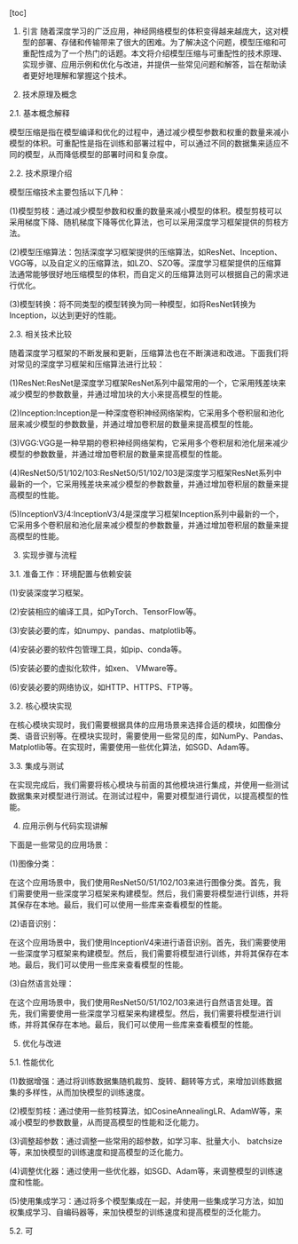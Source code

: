 
[toc]                    
                
                
1. 引言
随着深度学习的广泛应用，神经网络模型的体积变得越来越庞大，这对模型的部署、存储和传输带来了很大的困难。为了解决这个问题，模型压缩和可重配性成为了一个热门的话题。本文将介绍模型压缩与可重配性的技术原理、实现步骤、应用示例和优化与改进，并提供一些常见问题和解答，旨在帮助读者更好地理解和掌握这个技术。

2. 技术原理及概念

2.1. 基本概念解释

模型压缩是指在模型编译和优化的过程中，通过减少模型参数和权重的数量来减小模型的体积。可重配性是指在训练和部署过程中，可以通过不同的数据集来适应不同的模型，从而降低模型的部署时间和复杂度。

2.2. 技术原理介绍

模型压缩技术主要包括以下几种：

(1)模型剪枝：通过减少模型参数和权重的数量来减小模型的体积。模型剪枝可以采用梯度下降、随机梯度下降等优化算法，也可以采用深度学习框架提供的剪枝方法。

(2)模型压缩算法：包括深度学习框架提供的压缩算法，如ResNet、Inception、VGG等，以及自定义的压缩算法，如LZO、SZO等。深度学习框架提供的压缩算法通常能够很好地压缩模型的体积，而自定义的压缩算法则可以根据自己的需求进行优化。

(3)模型转换：将不同类型的模型转换为同一种模型，如将ResNet转换为Inception，以达到更好的性能。

2.3. 相关技术比较

随着深度学习框架的不断发展和更新，压缩算法也在不断演进和改进。下面我们将对常见的深度学习框架和压缩算法进行比较：

(1)ResNet:ResNet是深度学习框架ResNet系列中最常用的一个，它采用残差块来减少模型的参数数量，并通过增加块的大小来提高模型的性能。

(2)Inception:Inception是一种深度卷积神经网络架构，它采用多个卷积层和池化层来减少模型的参数数量，并通过增加卷积层的数量来提高模型的性能。

(3)VGG:VGG是一种早期的卷积神经网络架构，它采用多个卷积层和池化层来减少模型的参数数量，并通过增加卷积层的数量来提高模型的性能。

(4)ResNet50/51/102/103:ResNet50/51/102/103是深度学习框架ResNet系列中最新的一个，它采用残差块来减少模型的参数数量，并通过增加卷积层的数量来提高模型的性能。

(5)InceptionV3/4:InceptionV3/4是深度学习框架Inception系列中最新的一个，它采用多个卷积层和池化层来减少模型的参数数量，并通过增加卷积层的数量来提高模型的性能。

3. 实现步骤与流程

3.1. 准备工作：环境配置与依赖安装

(1)安装深度学习框架。

(2)安装相应的编译工具，如PyTorch、TensorFlow等。

(3)安装必要的库，如numpy、pandas、matplotlib等。

(4)安装必要的软件包管理工具，如pip、conda等。

(5)安装必要的虚拟化软件，如xen、 VMware等。

(6)安装必要的网络协议，如HTTP、HTTPS、FTP等。

3.2. 核心模块实现

在核心模块实现时，我们需要根据具体的应用场景来选择合适的模块，如图像分类、语音识别等。在模块实现时，需要使用一些常见的库，如NumPy、Pandas、Matplotlib等。在实现时，需要使用一些优化算法，如SGD、Adam等。

3.3. 集成与测试

在实现完成后，我们需要将核心模块与前面的其他模块进行集成，并使用一些测试数据集来对模型进行测试。在测试过程中，需要对模型进行调优，以提高模型的性能。

4. 应用示例与代码实现讲解

下面是一些常见的应用场景：

(1)图像分类：

在这个应用场景中，我们使用ResNet50/51/102/103来进行图像分类。首先，我们需要使用一些深度学习框架来构建模型。然后，我们需要将模型进行训练，并将其保存在本地。最后，我们可以使用一些库来查看模型的性能。

(2)语音识别：

在这个应用场景中，我们使用InceptionV4来进行语音识别。首先，我们需要使用一些深度学习框架来构建模型。然后，我们需要将模型进行训练，并将其保存在本地。最后，我们可以使用一些库来查看模型的性能。

(3)自然语言处理：

在这个应用场景中，我们使用ResNet50/51/102/103来进行自然语言处理。首先，我们需要使用一些深度学习框架来构建模型。然后，我们需要将模型进行训练，并将其保存在本地。最后，我们可以使用一些库来查看模型的性能。

5. 优化与改进

5.1. 性能优化

(1)数据增强：通过将训练数据集随机裁剪、旋转、翻转等方式，来增加训练数据集的多样性，从而加快模型的训练速度。

(2)模型剪枝：通过使用一些剪枝算法，如CosineAnnealingLR、AdamW等，来减小模型的参数数量，从而提高模型的性能和泛化能力。

(3)调整超参数：通过调整一些常用的超参数，如学习率、批量大小、 batchsize等，来加快模型的训练速度和提高模型的泛化能力。

(4)调整优化器：通过使用一些优化器，如SGD、Adam等，来调整模型的训练速度和性能。

(5)使用集成学习：通过将多个模型集成在一起，并使用一些集成学习方法，如加权集成学习、自编码器等，来加快模型的训练速度和提高模型的泛化能力。

5.2. 可

